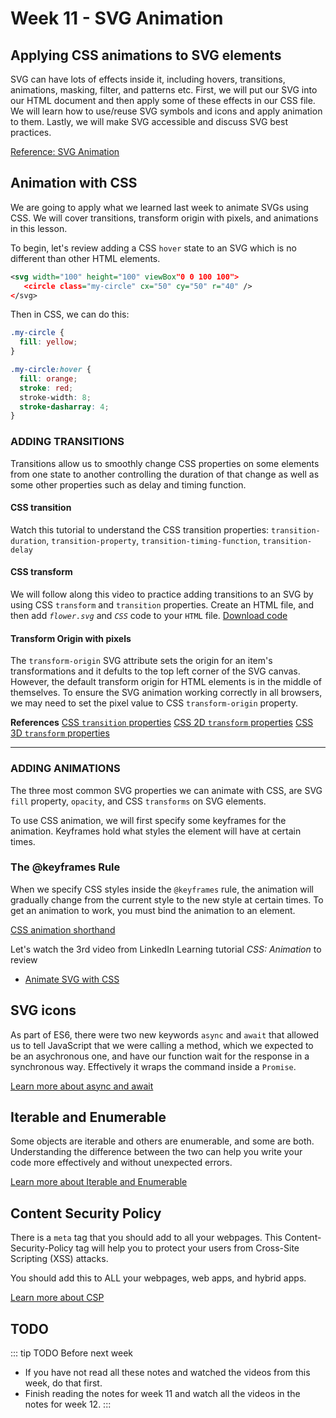 # Week 11 - SVG Animation 

## Applying CSS animations to SVG elements

SVG can have lots of effects inside it, including hovers, transitions, animations, masking, filter, and patterns etc. First, we will put our SVG into our HTML document and then apply some of these effects in our CSS file. We will learn how to use/reuse SVG symbols and icons and apply animation to them. Lastly, we will make SVG accessible and discuss SVG best practices.

[Reference: SVG Animation](../week10/svg.md#svg-animation)


## Animation with CSS

We are going to apply what we learned last week to animate SVGs using CSS. We will cover transitions, transform origin with pixels, and animations in this lesson. 

To begin, let's review adding a CSS `hover` state to an SVG which is no different than other HTML elements.

```xml
<svg width="100" height="100" viewBox"0 0 100 100">
   <circle class="my-circle" cx="50" cy="50" r="40" />
</svg>
```

Then in CSS, we can do this:

```css
.my-circle {
  fill: yellow;
}

.my-circle:hover {
  fill: orange;
  stroke: red;
  stroke-width: 8;
  stroke-dasharray: 4;
}
```

### ADDING TRANSITIONS

Transitions allow us to smoothly change CSS properties on some elements from one state to another controlling the duration of that change as well as some other properties such as delay and timing function. 

#### CSS transition

Watch this tutorial to understand the CSS transition properties: `transition-duration`,  `transition-property`, `transition-timing-function`, `transition-delay`

<YouTube
  title="Animating with CSS Transitions - A look at the transition properties"
  url="https://www.youtube.com/embed/Nloq6uzF8RQ"
/> 

#### CSS transform

We will follow along this video to practice adding transitions to an SVG by using CSS `transform` and `transition` properties. Create an HTML file, and then add _`flower.svg`_ and _`CSS`_ code to your `HTML` file. [Download code](../week10/svg.html#resources)

<YouTube
  title="SVG Transitions"
  url="https://www.youtube.com/embed/vwIVdI3WMIc"
/> 

#### Transform Origin with pixels 

The `transform-origin` SVG attribute sets the origin for an item's transformations and it defults to the top left corner of the SVG canvas. However, the default transform origin for HTML elements is in the middle of themselves. To ensure the SVG animation working correctly in all browsers, we may need to set the pixel value to CSS `transform-origin` property. 

<YouTube
  title="SVG transform-origin"
  url="https://www.youtube.com/embed/AcdOzdoB390"
/> 

**References**
[CSS `transition` properties](https://www.w3schools.com/css/css3_transitions.asp)
[CSS 2D `transform` properties](https://www.w3schools.com/css/css3_2dtransforms.asp)
[CSS 3D `transform` properties](https://www.w3schools.com/cssref/css3_pr_transform.asp)

---

### ADDING ANIMATIONS

The three most common SVG properties we can animate with CSS, are SVG `fill` property, `opacity`, and CSS `transforms` on SVG elements. 

To use CSS animation, we will first specify some keyframes for the animation. Keyframes hold what styles the element will have at certain times.

### The @keyframes Rule

When we specify CSS styles inside the `@keyframes` rule, the animation will gradually change from the current style to the new style at certain times. To get an animation to work, you must bind the animation to an element.

[CSS animation shorthand](https://developer.mozilla.org/en-US/docs/Web/CSS/animation)

<YouTube
  title="SVG animations"
  url="https://www.youtube.com/embed/8s70jpw5B5c"
/> 

Let's watch the 3rd video from LinkedIn Learning tutorial *CSS: Animation* to review 
- [Animate SVG with CSS](https://www.linkedin.com/learning/css-animation/animate-svg-with-css)


## SVG icons

As part of ES6, there were two new keywords `async` and `await` that allowed us to tell JavaScript that we were calling a method, which we expected to be an asychronous one, and have our function wait for the response in a synchronous way. Effectively it wraps the command inside a `Promise`.

[Learn more about async and await](./async.md)

## Iterable and Enumerable

Some objects are iterable and others are enumerable, and some are both. Understanding the difference between the two can help you write your code more effectively and without unexpected errors.

[Learn more about Iterable and Enumerable](./iter.md)

## Content Security Policy

There is a `meta` tag that you should add to all your webpages. This Content-Security-Policy tag will help you to protect your users from Cross-Site Scripting (XSS) attacks.

You should add this to ALL your webpages, web apps, and hybrid apps.

[Learn more about CSP](./csp.md)

## TODO

::: tip TODO Before next week

- If you have not read all these notes and watched the videos from this week, do that first.
- Finish reading the notes for week 11 and watch all the videos in the notes for week 12.
  :::

